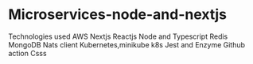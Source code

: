 # Microservices-node-and-nextjs
Technologies used 
AWS
Nextjs
Reactjs
Node and Typescript
Redis
MongoDB
Nats client
Kubernetes,minikube k8s
Jest and Enzyme
Github action
Csss

